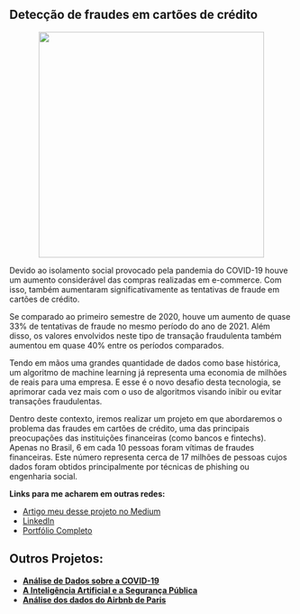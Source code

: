 ##  Detecção de fraudes em cartões de crédito 

<p align="center">
  <img src="https://image.freepik.com/vetores-gratis/hacker-colorido-e-plano-foge-homem-de-composicao-roubar-cartao-de-credito-e-executa-ilustracao-vetorial_1284-30699.jpg" height=400px >
</p>

<p>
Devido ao isolamento social provocado pela pandemia do COVID-19 houve um aumento considerável das compras realizadas em e-commerce. Com isso, também aumentaram significativamente as tentativas de fraude em cartões de crédito.
</p>
Se comparado ao primeiro semestre de 2020, houve um aumento de quase 33% de tentativas de fraude no mesmo período do ano de 2021. Além disso, os valores envolvidos neste tipo de transação fraudulenta também aumentou em quase 40% entre os períodos comparados.


<p>
  
Tendo em mãos uma grandes quantidade de dados como base histórica, um algoritmo de machine learning já representa uma economia de milhões de reais para uma empresa. E esse é o novo desafio desta tecnologia, se aprimorar cada vez mais com o uso de algoritmos visando inibir ou evitar transações fraudulentas.
  
</p>


<p>
Dentro deste contexto, iremos realizar um projeto em que abordaremos o problema das fraudes em cartões de crédito, uma das principais preocupações das instituições financeiras (como bancos e fintechs). Apenas no Brasil, 6 em cada 10 pessoas foram vítimas de fraudes financeiras. Este número representa cerca de 17 milhões de pessoas cujos dados foram obtidos principalmente por técnicas de phishing ou engenharia social.
</p>

<p>
  
**Links para me acharem em outras redes:**
* [Artigo meu desse projeto no Medium](https://thalesferraz.medium.com/detectando-fraudes-em-cart%C3%B5es-de-cr%C3%A9dito-com-intelig%C3%AAncia-artificial-6b196f3ef87d)
* [LinkedIn](https://www.linkedin.com/in/thalesdefreitasferraz/)
* [Portfólio Completo](https://github.com/FerrazThales)


</p>
<p>
  
## Outros Projetos:

* **[Análise de Dados sobre a COVID-19](https://thalesferraz.medium.com/o-que-os-dados-nos-dizem-sobre-a-covid-19-96a2a7a984f4)**
* **[A Inteligência Artificial e a Segurança Pública](https://thalesferraz.medium.com/a-intelig%C3%AAncia-artificial-e-a-seguran%C3%A7a-p%C3%BAblica-495a2e4efcf5)**
* **[Análise dos dados do Airbnb de Paris](https://thalesferraz.medium.com/an%C3%A1lise-dos-dados-do-airbnb-de-paris-337238b3e4c3)**
</p>
